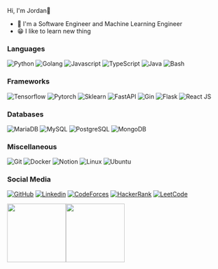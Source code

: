 Hi, I'm Jordan👋
- 🤖 I'm a Software Engineer and Machine Learning Engineer
- 😁 I like to learn new thing

### Languages

<p>
  <img alt="Python" src="https://img.shields.io/badge/Python-14354C.svg?logo=python&logoColor=white">
  <img alt="Golang" src="https://img.shields.io/badge/Golang-03c2fc.svg?logo=go&logoColor=white">
  <img alt="Javascript" src="https://img.shields.io/badge/JavaScript-F7DF1E.svg?logo=javascript&logoColor=black">
  <img alt="TypeScript" src="https://img.shields.io/badge/TypeScript-007ACC.svg?logo=typescript&logoColor=white">
  <img alt="Java" src="https://img.shields.io/badge/Java-007396.svg?logo=oracle&logoColor=white">
  <img alt="Bash" src="https://img.shields.io/badge/Bash-121011.svg?logo=gnu-bash&logoColor=white">
</p>

### Frameworks

<p>
  <img alt="Tensorflow" src="https://img.shields.io/badge/Tensorflow-orange.svg?logo=tensorflow&logoColor=white">
  <img alt="Pytorch" src="https://img.shields.io/badge/Pytorch-red.svg?logo=pytorch&logoColor=white">
  <img alt="Sklearn" src="https://img.shields.io/badge/Sklearn-orange.svg?logo=scikitlearn&logoColor=white">
  <img alt="FastAPI" src="https://img.shields.io/badge/FastAPI-ffffff.svg?logo=fastapi&logoColor=02b3aa">
  <img alt="Gin" src="https://img.shields.io/badge/Gin-blue.svg?logo=gin&logoColor=white">
  <img alt="Flask" src="https://img.shields.io/badge/Flask-black.svg?logo=flask&logoColor=white">
  <img alt="React JS" src="https://img.shields.io/badge/React%20JS-blue.svg?logo=react">
</p>

### Databases

<p>
  <img alt="MariaDB" src="https://img.shields.io/badge/MariaDB-00f.svg?logo=mariadb&logoColor=white">
  <img alt="MySQL" src="https://img.shields.io/badge/MySQL-white.svg?logo=mysql&logoColor=black">
  <img alt="PostgreSQL" src ="https://img.shields.io/badge/PostgreSQL-316192.svg?logo=postgresql&logoColor=white">
  <img alt="MongoDB" src ="https://img.shields.io/badge/MongoDB-4ea94b.svg?logo=mongodb&logoColor=white">
</p>

### Miscellaneous

<p>
  <img alt="Git" src="https://img.shields.io/badge/Git-F05033.svg?logo=git&logoColor=white">
  <img alt="Docker" src ="https://img.shields.io/badge/Docker-0275b3.svg?logo=docker&logoColor=white">
  <img alt="Notion" src="https://img.shields.io/badge/Notion-010101.svg?logo=notion&logoColor=white">
  <img alt="Linux" src ="https://img.shields.io/badge/Linux-white.svg?logo=linux&logoColor=black">
  <img alt="Ubuntu" src ="https://img.shields.io/badge/Ubuntu-orange.svg?logo=ubuntu&logoColor=white">
</p>

### Social Media
[![GitHub](https://img.shields.io/badge/Github-100000?style=for-the-badge&logo=github&logoColor=white)](https://github.com/JordanMarcelino)
[![Linkedin](https://img.shields.io/badge/Linkedin-0077B5?style=for-the-badge&logo=linkedin&logoColor=white)](https://www.linkedin.com/in/jordan-marcelino)
[![CodeForces](https://img.shields.io/badge/Codeforces-445f9d?style=for-the-badge&logo=Codeforces&logoColor=white)](https://codeforces.com/profile/jordanbro)
[![HackerRank](https://img.shields.io/badge/-Hackerrank-2EC866?style=for-the-badge&logo=HackerRank&logoColor=white)](https://www.hackerrank.com/profile/Jordannn)
[![LeetCode](https://img.shields.io/badge/-LeetCode-FFA116?style=for-the-badge&logo=LeetCode&logoColor=black)](https://leetcode.com/u/jordannn/)

<a href="https://www.adamalston.com/"><img height="137px" src="https://github-readme-stats.vercel.app/api?username=JordanMarcelino&hide_title=true&hide_border=true&show_icons=true&include_all_commits=true&count_private=true&line_height=21&text_color=000&icon_color=000&bg_color=0,ea6161,ffc64d,fffc4d,52fa5a&theme=graywhite" /><!-- wi*quL3fcV --><img height="137px" src="https://github-readme-stats.vercel.app/api/top-langs/?username=JordanMarcelino&hide=html&hide_title=true&hide_border=true&layout=compact&langs_count=6&exclude_repo=comp426,Redventures-Movie-Quotes&text_color=000&icon_color=fff&bg_color=0,52fa5a,4dfcff,c64dff&theme=graywhite" /></a>
